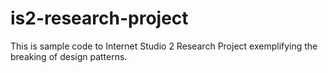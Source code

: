 # is2-research-project

This is sample code to Internet Studio 2 Research Project exemplifying the breaking of design patterns.
